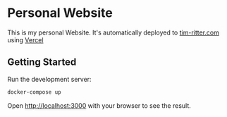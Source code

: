 # Personal Website
This is my personal Website. It's automatically deployed to [tim-ritter.com](https://tim-ritter.com) using [Vercel](https://vercel.com)

## Getting Started

Run the development server:

```bash
docker-compose up
```

Open [http://localhost:3000](http://localhost:3000) with your browser to see the result.